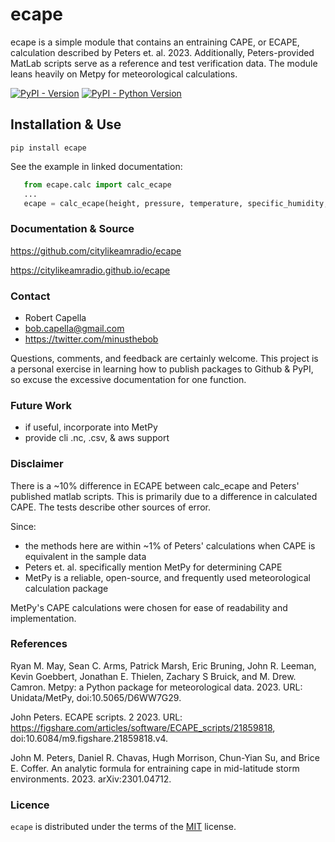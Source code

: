# ecape

ecape is a simple module that contains an entraining CAPE, or ECAPE, calculation described by Peters et. al. 2023.
Additionally, Peters-provided MatLab scripts serve as a reference and test verification data.
The module leans heavily on Metpy for meteorological calculations.

[![PyPI - Version](https://img.shields.io/pypi/v/ecape.svg)](https://pypi.org/project/ecape)
[![PyPI - Python Version](https://img.shields.io/pypi/pyversions/ecape.svg)](https://pypi.org/project/ecape)

## Installation & Use


```console
pip install ecape
```

See the example in linked documentation:

```python
   from ecape.calc import calc_ecape
   ...
   ecape = calc_ecape(height, pressure, temperature, specific_humidity, u_wind, v_wind, cape_type)
```

### Documentation & Source

https://github.com/citylikeamradio/ecape

https://citylikeamradio.github.io/ecape

### Contact

 - Robert Capella
 - bob.capella@gmail.com
 - https://twitter.com/minusthebob

Questions, comments, and feedback are certainly welcome. This project is a personal exercise
in learning how to publish packages to Github & PyPI, so excuse the excessive documentation for
one function.

### Future Work
 - if useful, incorporate into MetPy
 - provide cli .nc, .csv, & aws support

### Disclaimer
There is a ~10% difference in ECAPE between calc_ecape and Peters' published matlab scripts. 
This is primarily due to a difference in calculated CAPE. The tests describe other sources of error.

Since:
 - the methods here are within ~1% of Peters' calculations when CAPE is equivalent in the sample data
 - Peters et. al. specifically mention MetPy for determining CAPE
 - MetPy is a reliable, open-source, and frequently used meteorological calculation package

MetPy's CAPE calculations were chosen for ease of readability and implementation.

### References
Ryan M. May, Sean C. Arms, Patrick Marsh, Eric Bruning, John R. Leeman, Kevin Goebbert, Jonathan E. Thielen, Zachary S Bruick, and M. Drew. Camron. Metpy: a Python package for meteorological data. 2023. URL: Unidata/MetPy, doi:10.5065/D6WW7G29.

John Peters. ECAPE scripts. 2 2023. URL: https://figshare.com/articles/software/ECAPE_scripts/21859818, doi:10.6084/m9.figshare.21859818.v4.

John M. Peters, Daniel R. Chavas, Hugh Morrison, Chun-Yian Su, and Brice E. Coffer. An analytic formula for entraining cape in mid-latitude storm environments. 2023. arXiv:2301.04712.

### Licence

`ecape` is distributed under the terms of the [MIT](https://spdx.org/licenses/MIT.html) license.
